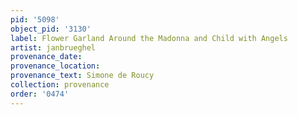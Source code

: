 ```yaml
---
pid: '5098'
object_pid: '3130'
label: Flower Garland Around the Madonna and Child with Angels
artist: janbrueghel
provenance_date:
provenance_location:
provenance_text: Simone de Roucy
collection: provenance
order: '0474'
---
```

